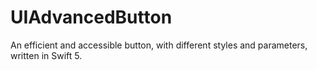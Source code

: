 # UIAdvancedButton
An efficient and accessible button, with different styles and parameters, written in Swift 5.
